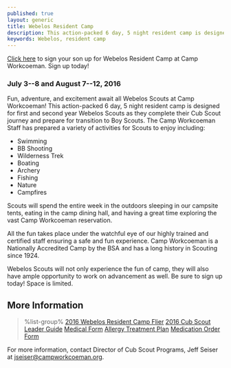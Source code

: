 ```yaml
---
published: true
layout: generic
title: Webelos Resident Camp
description: This action-packed 6 day, 5 night resident camp is designed for first and second year Webelos Scouts as they complete their Cub Scout journey and prepare for transition to Boy Scouts.
keywords: Webelos, resident camp
---
```


<div class="alert alert-info">
<a href="{{ site.url }}/cub-scouts/register/">Click here</a> to sign your son up for Webelos Resident Camp at Camp Workcoeman. Sign up today!
</div>

### July 3--8 and August 7--12, 2016

Fun, adventure, and excitement await all Webelos Scouts at Camp Workcoeman!
This action-packed 6 day, 5 night resident camp is designed for first and
second year Webelos Scouts as they complete their Cub Scout journey and prepare
for transition to Boy Scouts. The Camp Workcoeman Staff has prepared a variety
of activities for Scouts to enjoy including:

* Swimming
* BB Shooting
* Wilderness Trek
* Boating
* Archery
* Fishing
* Nature
* Campfires

Scouts will spend the entire week in the outdoors sleeping in our campsite
tents, eating in the camp dining hall, and having a great time exploring the
vast Camp Workcoeman reservation.

All the fun takes place under the watchful eye of our highly trained and
certified staff ensuring a safe and fun experience. Camp Workcoeman is a
Nationally Accredited Camp by the BSA and has a long history in Scouting since
1924.

Webelos Scouts will not only experience the fun of camp, they will also have
ample opportunity to work on advancement as well. Be sure to sign up today!
Space is limited.

## More Information

> %list-group%
> <a href="{{ site.url }}/pdf/2016/2016-webelos-resident.pdf" class="list-group-item">2016 Webelos Resident Camp Flier</a>
> <a href="{{ site.url }}/pdf/2016/2016-cub-leader-guide.pdf" class="list-group-item">2016 Cub Scout Leader Guide</a>
> <a href="{{ site.url }}/pdf/2015/health-form.pdf" class="list-group-item">Medical Form</a>
> <a href="{{ site.url }}/pdf/2014/2011_Med-AllergeyTreatment.pdf" class="list-group-item">Allergy Treatment Plan</a>
> <a href="{{ site.url }}/pdf/2015/med-admin.pdf" class="list-group-item">Medication Order Form</a>

For more information, contact Director of Cub Scout Programs, Jeff Seiser at
[jseiser@campworkcoeman.org](mailto:jseiser@campworkcoeman.org).
